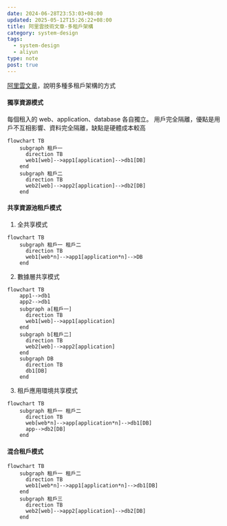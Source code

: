 ```yaml
---
date: 2024-06-28T23:53:03+08:00
updated: 2025-05-12T15:26:22+08:00
title: 阿里雲技術文章-多租戶架構
category: system-design
tags:
  - system-design
  - aliyun
type: note
post: true
---
```


[阿里雲文章](https://developer.aliyun.com/article/1142510?spm=5176.26934562.main.11.5a37510bSLvY8d)，說明多種多租戶架構的方式

#### 獨享資源模式

每個租入的 web、application、database 各自獨立。
用戶完全隔離，優點是用戶不互相影響、資料完全隔離，缺點是硬體成本較高

```mermaid
flowchart TB
    subgraph 租戶一
      direction TB
      web1[web]-->app1[application]-->db1[DB]
    end
    subgraph 租戶二
      direction TB
      web2[web]-->app2[application]-->db2[DB]
    end
```

#### 共享資源池租戶模式

1. 全共享模式

```mermaid
flowchart TB
    subgraph 租戶一 租戶二
      direction TB
      web1[web*n]-->app1[application*n]-->DB
    end
```

2. 數據層共享模式

```mermaid
flowchart TB
    app1-->db1
    app2-->db1
    subgraph a[租戶一]
      direction TB
      web1[web]-->app1[application]
    end
    subgraph b[租戶二]
      direction TB
      web2[web]-->app2[application]
    end
    subgraph DB
      direction TB
      db1[DB]
    end
```

3. 租戶應用環境共享模式

```mermaid
flowchart TB
    subgraph 租戶一 租戶二
      direction TB
      web[web*n]-->app[application*n]-->db1[DB]
      app-->db2[DB]
    end
```

#### 混合租戶模式

```mermaid
flowchart TB
    subgraph 租戶一 租戶二
      direction TB
      web1[web*n]-->app1[application*n]-->db1[DB]
    end
    subgraph 租戶三
      direction TB
      web2[web]-->app2[application]-->db2[DB]
    end

```